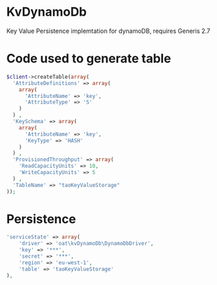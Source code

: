 KvDynamoDb
==========

Key Value Persistence implemtation for dynamoDB, requires Generis 2.7


Code used to generate table
===========================
```php
$client->createTable(array(
  'AttributeDefinitions' => array(
    array(
      'AttributeName' => 'key',
      'AttributeType' => 'S'
    )
  ) ,
  'KeySchema' => array(
    array(
      'AttributeName' => 'key',
      'KeyType' => 'HASH'
    )
  ) ,
  'ProvisionedThroughput' => array(
    'ReadCapacityUnits' => 10,
    'WriteCapacityUnits' => 5
  ) ,
  'TableName' => "taoKeyValueStorage"
)); 
```

Persistence
===========
```php
'serviceState' => array(
    'driver' => 'oat\kvDynamoDb\DynamoDbDriver',
    'key' => '***',
    'secret' => '***',
    'region' => 'eu-west-1',
    'table' => 'taoKeyValueStorage'
),
```
